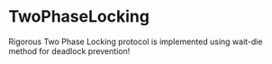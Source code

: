 # TwoPhaseLocking
Rigorous Two Phase Locking protocol is implemented using wait-die method for deadlock prevention!
